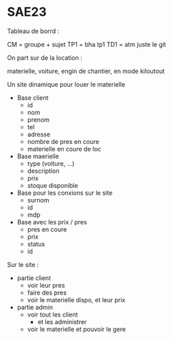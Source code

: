 # SAE23

Tableau de borrd :

CM = groupe + sujet
TP1 = bha tp1
TD1 = atm juste le git

On part sur de la location :

materielle, voiture, engin de chantier, en mode kiloutout

Un site dinamique pour louer le materielle

- Base client
  - id
  - nom
  - prenom
  - tel
  - adresse
  - nombre de pres en coure
  - materielle en coure de loc
- Base maerielle
  - type (voiture, ...)
  - description
  - prix
  - stoque disponible
- Base pour les conxions sur le site
  - surnom
  - id
  - mdp
- Base avec les prix / pres
  - pres en coure
  - prix
  - status
  - id

Sur le site :

- partie client
  - voir leur pres
  - faire des pres
  - voir le materielle dispo, et leur prix
- partie admin
  - voir tout les client
    - et les administrer
  - voir le materielle et pouvoir le gere
